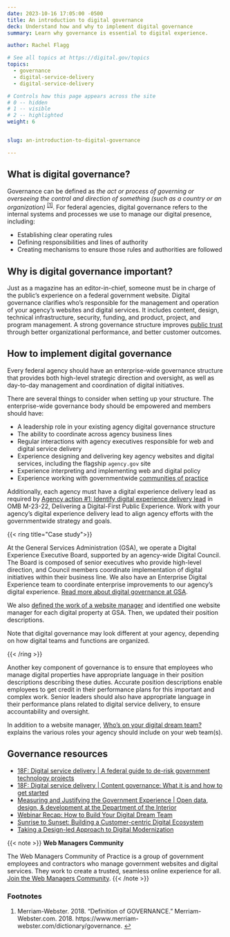 ```yaml
---
date: 2023-10-16 17:05:00 -0500
title: An introduction to digital governance
deck: Understand how and why to implement digital governance
summary: Learn why governance is essential to digital experience.

author: Rachel Flagg

# See all topics at https://digital.gov/topics
topics:
  - governance
  - digital-service-delivery
  - digital-service-delivery

# Controls how this page appears across the site
# 0 -- hidden
# 1 -- visible
# 2 -- highlighted
weight: 6


slug: an-introduction-to-digital-governance

---
```


## What is digital governance?

Governance can be defined as *the act or process of governing or overseeing the control and direction of something (such as a country or an organization)* <sup><a aria-describedby="footnote-label" href="#fn1" id="footnotes-ref1">[1]</a></sup>. For federal agencies, digital governance refers to the internal systems and processes we use to manage our digital presence, including:

* Establishing clear operating rules
* Defining responsibilities and lines of authority
* Creating mechanisms to ensure those rules and authorities are followed

## Why is digital governance important?

Just as a magazine has an editor-in-chief, someone must be in charge of the public’s experience on a federal government website. Digital governance clarifies who’s responsible for the management and operation of your agency’s websites and digital services. It includes content, design, technical infrastructure, security, funding, and product, project, and program management. A strong governance structure improves [public trust](https://digital.gov/resources/an-introduction-to-trust/) through better organizational performance, and better customer outcomes.

## How to implement digital governance

Every federal agency should have an enterprise-wide governance structure that provides both high-level strategic direction and oversight, as well as day-to-day management and coordination of digital initiatives.

There are several things to consider when setting up your structure. The enterprise-wide governance body should be empowered and members should have:

* A leadership role in your existing agency digital governance structure
* The ability to coordinate across agency business lines
* Regular interactions with agency executives responsible for web and digital service delivery
* Experience designing and delivering key agency websites and digital services, including the flagship `agency.gov` site
* Experience interpreting and implementing web and digital policy
* Experience working with governmentwide [communities of practice](https://digital.gov/communities/)

Additionally, each agency must have a digital experience delivery lead as required by [Agency action #1: Identify digital experience delivery lead](https://digital.gov/resources/21st-century-integrated-digital-experience-act/#what-are-the-agency-reporting-requirements) in OMB M-23-22, Delivering a Digital-First Public Experience. Work with your agency’s digital experience delivery lead to align agency efforts with the governmentwide strategy and goals.

{{< ring title="Case study">}}

At the General Services Administration (GSA), we operate a Digital Experience Executive Board, supported by an agency-wide Digital Council. The Board is composed of senior executives who provide high-level direction, and Council members coordinate implementation of digital initiatives within their business line. We also have an Enterprise Digital Experience team to coordinate enterprise improvements to our agency’s digital experience. [Read more about digital governance at GSA](https://digital.gov/2023/02/23/digital-governance-at-gsa/).

We also [defined the work of a website manager](https://digital.gov/2023/03/24/who-is-your-website-manager/) and identified one website manager for each digital property at GSA. Then, we updated their position descriptions.

Note that digital governance may look different at your agency, depending on how digital teams and functions are organized.

{{< /ring >}}

Another key component of governance is to ensure that employees who manage digital properties have appropriate language in their position descriptions describing these duties. Accurate position descriptions enable employees to get credit in their performance plans for this important and complex work. Senior leaders should also have appropriate language in their performance plans related to digital service delivery, to ensure accountability and oversight.

In addition to a website manager, [Who’s on your digital dream team?](https://digital.gov/2020/05/27/whos-on-your-digital-dream-team/) explains the various roles your agency should include on your web team(s).

## Governance resources

- [18F: Digital service delivery | A federal guide to de-risk government technology projects](https://18f.gsa.gov/2020/09/09/a-federal-guide-to-de-risk-government-technology-projects/)
- [18F: Digital service delivery | Content governance: What it is and how to get started](https://18f.gsa.gov/2021/07/27/content_governance_what_it_is_and_how_to_get_started/)
- [Measuring and Justifying the Government Experience | Open data, design, & development at the Department of the Interior](https://blog-nrrd.doi.gov/metrics/)
- [Webinar Recap: How to Build Your Digital Dream Team](https://digital.gov/2022/08/01/webinar-recap-how-to-build-your-digital-dream-team/)
- [Sunrise to Sunset: Building a Customer-centric Digital Ecosystem](https://digital.gov/2022/10/14/sunrise-to-sunset-building-a-customer-centric-digital-ecosystem/)
- [Taking a Design-led Approach to Digital Modernization](https://digital.gov/2022/10/07/taking-a-design-led-approach-to-digital-modernization/)

{{< note >}} **Web Managers Community**

The Web Managers Community of Practice is a group of government employees and contractors who manage government websites and digital services. They work to create a trusted, seamless online experience for all. [Join the Web Managers Community](https://digital.gov/communities/web-content-managers/). {{< /note >}}

<div class="dg-footnote">
<h3 id="footnote-label">Footnotes</h3>
<ol>
<li id="fn1">Merriam-Webster. 2018. “Definition of GOVERNANCE.” Merriam-Webster.com. 2018. https://www.merriam-webster.com/dictionary/governance. <a href="#footnotes-ref1" aria-label="Back to content">↩</a></li>
</ol>
</div>
